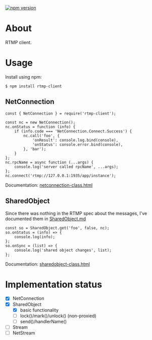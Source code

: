 [![npm version](https://img.shields.io/npm/v/rtmp-client.svg?logo=npm)](https://www.npmjs.com/package/rtmp-client)

# About

RTMP client.

# Usage

Install using npm:

```
$ npm install rtmp-client
```

## NetConnection

```
const { NetConnection } = require('rtmp-client');

const nc = new NetConnection();
nc.onStatus = function (info) {
	if (info.code === 'NetConnection.Connect.Success') {
		nc.call('foo', {
			'onResult': console.log.bind(console),
			'onStatus': console.error.bind(console),
		}, 'bar');
	}
};
nc.rpcName = async function (...args) {
	console.log('server called rpcName', ...args);
};
nc.connect('rtmp://127.0.0.1:1935/app/instance');
```

Documentation: [netconnection-class.html](https://helpx.adobe.com/adobe-media-server/ssaslr/netconnection-class.html)

## SharedObject

Since there was nothing in the RTMP spec about the messages, I've documented them in [SharedObject.md](https://github.com/csimi/rtmp-client/blob/master/SharedObject.md)

```
const so = SharedObject.get('foo', false, nc);
so.onStatus = (info) => {
	console.log(info);
};
so.onSync = (list) => {
	console.log('shared object changes', list);
};
```

Documentation: [sharedobject-class.html](https://helpx.adobe.com/adobe-media-server/ssaslr/sharedobject-class.html)

# Implementation status

- [x] NetConnection
- [x] SharedObject
	- [x] basic functionality
	- [ ] lock()/mark()/unlock() (non-proxied)
	- [ ] send()/handlerName()
- [ ] Stream
- [ ] NetStream
